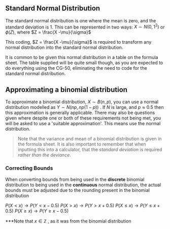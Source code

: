 ## Standard Normal Distribution
The standard normal distribution is one where the mean is zero, and the standard deviation is 1. This can be represented in two ways:
$X\sim N(0,1^2)$ or $\phi(Z)$, where $Z = \frac{X -\mu}{\sigma}$

This coding, $Z = \frac{X -\mu}{\sigma}$ is required to transform any normal distribution into the standard normal distribution.

It is common to be given this normal distribution in a table on the formula sheet. The table supplied will be quite small though, as you are expected to do everything using the CG-50, eliminating the need to code for the standard normal distribution.

## Approximating a binomial distribution
To approximate a binomial distribution, $X \sim B(n,p)$, you can use a normal distribution modelled as $Y\sim N(np, np(1-p))$ . If $N$ is large, and $p \approx 0.5$ then this approximation is generally applicable.  There may also be questions given where despite one or both of these requirements not being met, you will be asked to use a 'suitable approximation'. This means use the normal distribution.
> Note that the variance and mean of a binomial distribution is given in the formula sheet. It is also important to remember that when inputting this into a calculator, that the *standard deviation* is required *rather than the deviance*.
### Correcting Bounds
When converting bounds from being used in the **discrete** binomial distribution to being used in the **continuous** normal distribution, the actual bounds must be adjusted due to the rounding present in the binomial distribution

$P(X < x) \rightarrow P(Y < x-0.5)$
$P(X > x)\rightarrow P(Y > x+0.5)$
$P(X \le x)\rightarrow P(Y \le x+0.5)$
$P(X \ge x)\rightarrow P(Y \ge x - 0.5)$ 

***Note that $x \in \mathbb{Z}$ , as it was from the binomial distribution